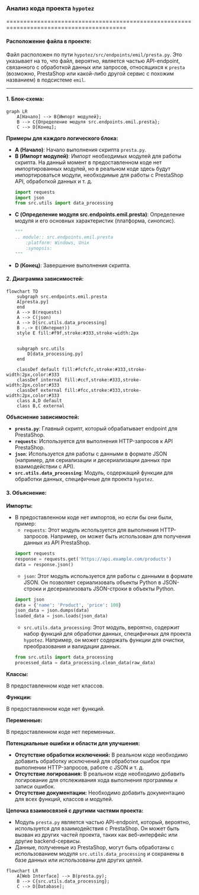 ### **Анализ кода проекта `hypotez`**

=========================================================================================

#### **Расположение файла в проекте:**
Файл расположен по пути `hypotez/src/endpoints/emil/presta.py`. Это указывает на то, что файл, вероятно, является частью API-endpoint, связанного с обработкой данных или запросов, относящихся к `presta` (возможно, PrestaShop или какой-либо другой сервис с похожим названием) в подсистеме `emil`.

---

#### **1. Блок-схема:**

```mermaid
graph LR
    A[Начало] --> B{Импорт модулей};
    B --> C{Определение модуля src.endpoints.emil.presta};
    C --> D[Конец];
```

**Примеры для каждого логического блока:**

- **A (Начало)**: Начало выполнения скрипта `presta.py`.
- **B (Импорт модулей)**: Импорт необходимых модулей для работы скрипта. На данный момент в предоставленном коде нет импортированных модулей, но в реальном коде здесь будут импортироваться модули, необходимые для работы с PrestaShop API, обработкой данных и т. д.
    ```python
    import requests
    import json
    from src.utils import data_processing
    ```
- **C (Определение модуля src.endpoints.emil.presta)**: Определение модуля и его основных характеристик (платформа, синопсис).
    ```python
    """
    .. module:: src.endpoints.emil.presta
        :platform: Windows, Unix
        :synopsis:
    """
    ```
- **D (Конец)**: Завершение выполнения скрипта.

#### **2. Диаграмма зависимостей:**

```mermaid
flowchart TD
    subgraph src.endpoints.emil.presta
    A[presta.py]
    end
    A --> B(requests)
    A --> C(json)
    A --> D[src.utils.data_processing]
    B -.-> E((Интернет))
    style E fill:#f9f,stroke:#333,stroke-width:2px
    
    
    subgraph src.utils
        D[data_processing.py]
    end
    
    classDef default fill:#fcfcfc,stroke:#333,stroke-width:2px,color:#333
    classDef internal fill:#ccf,stroke:#333,stroke-width:2px,color:#333
    classDef external fill:#fcc,stroke:#333,stroke-width:2px,color:#333
    class A,D default
    class B,C external
```

**Объяснение зависимостей:**

- **`presta.py`**: Главный скрипт, который обрабатывает endpoint для PrestaShop.
- **`requests`**: Используется для выполнения HTTP-запросов к API PrestaShop.
- **`json`**: Используется для работы с данными в формате JSON (например, для сериализации и десериализации данных при взаимодействии с API).
- **`src.utils.data_processing`**: Модуль, содержащий функции для обработки данных, специфичные для проекта `hypotez`.

#### **3. Объяснение:**

**Импорты:**

- В предоставленном коде нет импортов, но если бы они были, пример:
    - `requests`: Этот модуль используется для выполнения HTTP-запросов. Например, он может быть использован для получения данных из API PrestaShop.
    ```python
    import requests
    response = requests.get('https://api.example.com/products')
    data = response.json()
    ```
    - `json`: Этот модуль используется для работы с данными в формате JSON. Он позволяет сериализовать объекты Python в JSON-строки и десериализовать JSON-строки в объекты Python.
    ```python
    import json
    data = {'name': 'Product', 'price': 100}
    json_data = json.dumps(data)
    loaded_data = json.loads(json_data)
    ```
    - `src.utils.data_processing`: Этот модуль, вероятно, содержит набор функций для обработки данных, специфичных для проекта `hypotez`. Например, он может содержать функции для очистки, преобразования и валидации данных.
    ```python
    from src.utils import data_processing
    processed_data = data_processing.clean_data(raw_data)
    ```

**Классы:**

В предоставленном коде нет классов.

**Функции:**

В предоставленном коде нет функций.

**Переменные:**

В предоставленном коде нет переменных.

**Потенциальные ошибки и области для улучшения:**

- **Отсутствие обработки исключений:** В реальном коде необходимо добавить обработку исключений для обработки ошибок при выполнении HTTP-запросов, работе с JSON и т. д.
- **Отсутствие логирования:** В реальном коде необходимо добавить логирование для отслеживания хода выполнения программы и записи ошибок.
- **Отсутствие документации:** Необходимо добавить документацию для всех функций, классов и модулей.

**Цепочка взаимосвязей с другими частями проекта:**

- Модуль `presta.py` является частью API-endpoint, который, вероятно, используется для взаимодействия с PrestaShop. Он может быть вызван из других частей проекта, таких как веб-интерфейс или другие backend-сервисы.
- Данные, полученные из PrestaShop, могут быть обработаны с использованием модуля `src.utils.data_processing` и сохранены в базе данных или использованы для других целей.

```mermaid
flowchart LR
    A[Web Interface] --> B(presta.py);
    B --> C{src.utils.data_processing};
    C --> D[Database];